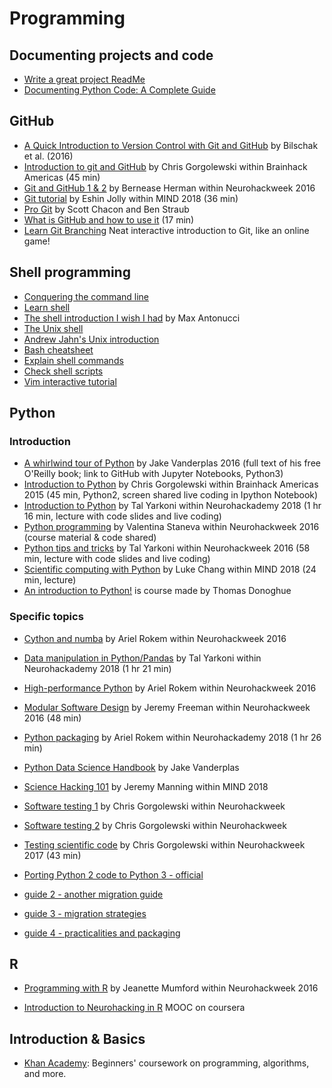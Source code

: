 # Programming

## Documenting projects and code
-   [Write a great project ReadMe](https://mozilla.github.io/open-leadership-training-series/articles/opening-your-project/write-a-great-project-readme/)
-   [Documenting Python Code: A Complete Guide](https://realpython.com/documenting-python-code/)

## GitHub
-   [A Quick Introduction to Version Control with
Git and GitHub](https://journals.plos.org/ploscompbiol/article?id=10.1371/journal.pcbi.1004668) by Bilschak et al. (2016)
-   [Introduction to git and GitHub](https://www.youtube.com/watch?v=XyMCsEGPcjM&list=PLNt4AJV1JZbfq0vdD4vcITV7x3OqGxLKp) by Chris Gorgolewski within Brainhack Americas (45 min)
-   [Git and GitHub 1 & 2](https://neurohackademy.org/course/git-and-github/) by Bernease Herman within Neurohackweek 2016
-   [Git tutorial](https://www.youtube.com/watch?v=0DGCnBZBoc0&index=2&t=5s&list=PLEE6ggCEJ0H0KOlMKx_PUVB_16VoCfGj9) by Eshin Jolly within MIND 2018 (36 min)
-   [Pro Git](https://git-scm.com/book/en/v2) by Scott Chacon and Ben Straub
-   [What is GitHub and how to use it](https://www.youtube.com/watch?v=AnftV9HBPSc) (17 min)
-   [Learn Git Branching](https://learngitbranching.js.org/) Neat interactive introduction to Git, like an online game!


## Shell programming
-   [Conquering the command line](http://conqueringthecommandline.com/book/frontmatter)
-   [Learn shell](https://www.learnshell.org/)
-   [The shell introduction I wish I had](https://dev.to/maxwell_dev/the-shell-introduction-i-wish-i-had-551k) by Max Antonucci
-   [The Unix shell](http://swcarpentry.github.io/shell-novice/)
-   [Andrew Jahn's Unix introduction](https://www.youtube.com/watch?v=dBDmIhSWfnM&list=PLIQIswOrUH6992C4FDDCNCIaK4R2FIOCB)
-   [Bash cheatsheet](https://devhints.io/bash)
-   [Explain shell commands](https://explainshell.com/)
-   [Check shell scripts](https://www.shellcheck.net/)
-   [Vim interactive tutorial](https://www.openvim.com/)


## Python
### Introduction
-   [A whirlwind tour of Python](https://jakevdp.github.io/WhirlwindTourOfPython/) by Jake Vanderplas 2016 (full text of his free O'Reilly book; link to GitHub with Jupyter Notebooks, Python3)
-   [Introduction to Python](https://www.youtube.com/watch?v=3y55b_Md-N8&list=PLNt4AJV1JZbfq0vdD4vcITV7x3OqGxLKp&t=0s&index=3) by Chris Gorgolewski within Brainhack Americas 2015 (45 min, Python2, screen shared live coding in Ipython Notebook)
-   [Introduction to Python](https://neurohackademy.org/course/introduction-to-python/) by Tal Yarkoni within Neurohackademy 2018 (1 hr 16 min, lecture with code slides and live coding)
-   [Python programming](https://neurohackademy.org/course/python-programming/) by Valentina Staneva within Neurohackweek 2016 (course material & code shared)
-   [Python tips and tricks](https://neurohackademy.org/course/python-tips-and-tricks/) by Tal Yarkoni within Neurohackweek 2016 (58 min, lecture with code slides and live coding)
-   [Scientific computing with Python](https://www.youtube.com/watch?v=RhNfnQlnCEo&index=18&t=0s&list=PLEE6ggCEJ0H0KOlMKx_PUVB_16VoCfGj9) by Luke Chang within MIND 2018 (24 min, lecture)
-   [An introduction to Python!](https://cogs18.github.io/intro/) is course made by Thomas Donoghue

### Specific topics
-   [Cython and numba](https://neurohackademy.org/course/cython-and-numba/) by Ariel Rokem within Neurohackweek 2016
-   [Data manipulation in Python/Pandas](https://neurohackademy.org/course/complex-data-structures/) by Tal Yarkoni within Neurohackademy 2018 (1 hr 21 min)
-   [High-performance Python](https://neurohackademy.org/course/high-performance-python/) by Ariel Rokem within Neurohackweek 2016
-   [Modular Software Design](https://neurohackademy.org/course/modular-software-design/) by Jeremy Freeman within Neurohackweek 2016 (48 min)
-   [Python packaging](https://neurohackademy.org/course/python-packaging/) by Ariel Rokem within Neurohackademy 2018 (1 hr 26 min)
-   [Python Data Science Handbook](https://jakevdp.github.io/PythonDataScienceHandbook/) by Jake Vanderplas
-   [Science Hacking 101](https://www.youtube.com/watch?v=Gin8_AITmS0) by Jeremy Manning within MIND 2018
-   [Software testing 1](https://neurohackademy.org/course/software-testing/) by Chris Gorgolewski within Neurohackweek
-   [Software testing 2](https://neurohackademy.org/course/software-testing-2/) by Chris Gorgolewski within Neurohackweek

-   [Testing scientific code](https://neurohackademy.org/course/testing-scientific-code/) by Chris Gorgolewski within Neurohackweek 2017 (43 min)

-   [Porting Python 2 code to Python 3 - official](https://docs.python.org/3/howto/pyporting.html)

  -   [guide 2 - another migration guide](http://blog.pyspoken.com/2018/02/13/python-2-to-3-migration-guide/)
  -   [guide 3 - migration strategies](http://python3porting.com/strategies.html)

  -   [guide 4 - practicalities and packaging](https://python3statement.org/practicalities)


## R
-   [Programming with R](https://neurohackademy.org/course/programming-with-r/) by Jeanette Mumford within Neurohackweek 2016

-   [Introduction to Neurohacking in R](https://www.coursera.org/learn/neurohacking) MOOC on coursera

## Introduction & Basics
-   [Khan Academy](https://www.khanacademy.org/): Beginners' coursework on programming, algorithms, and more.
